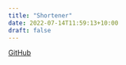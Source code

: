 ```yaml
---
title: "Shortener"
date: 2022-07-14T11:59:13+10:00
draft: false
---
```


[GitHub](https://github.com/dbut2/shortener)
